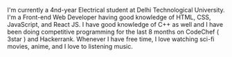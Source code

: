 I'm currently a 4nd-year Electrical student at Delhi Technological University. I'm a Front-end Web Developer having good knowledge of HTML, CSS, JavaScript, and React JS. I have good knowledge of C++ as well and I have been doing competitive programming for the last 8 months on CodeChef ( 3star ) and Hackerrank.
Whenever I have free time, I love watching sci-fi movies, anime, and I love to listening music.
